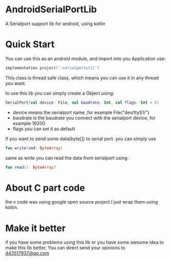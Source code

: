 # AndroidSerialPortLib
A Serialport support lib for android, using kotlin

# Quick Start
You can use this as an android module, and import into you Application use:

```gradle
implementation project(':serialportutil')
```

This class is thread safe class, which means you can use it in any thread you want.

to use this lib you can simply create a Object using:
```kotlin
SerialPort(val device: File, val baudrate: Int, val flags: Int = 0)
```
* device means the serialport name ,for example File("dev/ttyS1/")
* baudrate is the baudrate you connect with the serialport device, for example 19200
* flags you can set it as default

if you want to send some data(byte[]) to serial port. you can simply use 
```kotlin
fun write(cmd: ByteArray)
```
same as wirte you can read the data from serialport using:
```kotlin
fun read(): ByteArray?
```

# About C part code
the c code was using google open source project.I just wrap them using kotlin.

# Make it better
if you have some problems using this lib or you have some awsome idea to make this lib better, You can direct send your opinions to 443517937@qq.com

